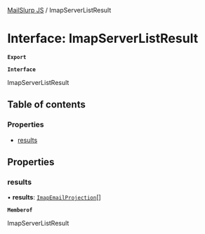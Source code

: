 [MailSlurp JS](../README.md) / ImapServerListResult

# Interface: ImapServerListResult

**`Export`**

**`Interface`**

ImapServerListResult

## Table of contents

### Properties

- [results](ImapServerListResult.md#results)

## Properties

### results

• **results**: [`ImapEmailProjection`](ImapEmailProjection.md)[]

**`Memberof`**

ImapServerListResult
